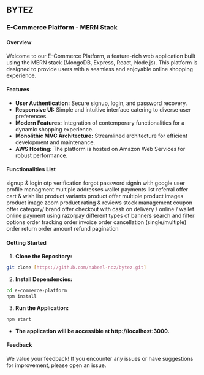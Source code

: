 ## BYTEZ
### E-Commerce Platform - MERN Stack

#### Overview

Welcome to our E-Commerce Platform, a feature-rich web application built using the MERN stack (MongoDB, Express, React, Node.js). This platform is designed to provide users with a seamless and enjoyable online shopping experience.

#### Features

- **User Authentication:** Secure signup, login, and password recovery.
- **Responsive UI:** Simple and intuitive interface catering to diverse user preferences.
- **Modern Features:** Integration of contemporary functionalities for a dynamic shopping experience.
- **Monolithic MVC Architecture:** Streamlined architecture for efficient development and maintenance.
- **AWS Hosting:** The platform is hosted on Amazon Web Services for robust performance.

#### Functionalities List

signup & login 
otp verification
forgot password
signin with google
user profile managment
multiple addresses
wallet
payments list
referral offer
cart & wish list
product variants
product offer
multiple product images
product image zoom
product rating & reviews
stock management
coupon offer
category/ brand offer
checkout with cash on delivery / online / wallet
online payment using razorpay
different types of banners
search and filter options
order tracking
order invoice
order cancellation (single/multiple)
order return
order amount refund 
pagination

#### Getting Started

1. **Clone the Repository:**
```bash
git clone [https://github.com/nabeel-ncz/bytez.git]   
```
2. **Install Dependencies:**
```bash
cd e-commerce-platform
npm install
```
3. **Run the Application:**
```bash
npm start
```
- **The application will be accessible at http://localhost:3000.**


#### Feedback
We value your feedback! If you encounter any issues or have suggestions for improvement, please open an issue.